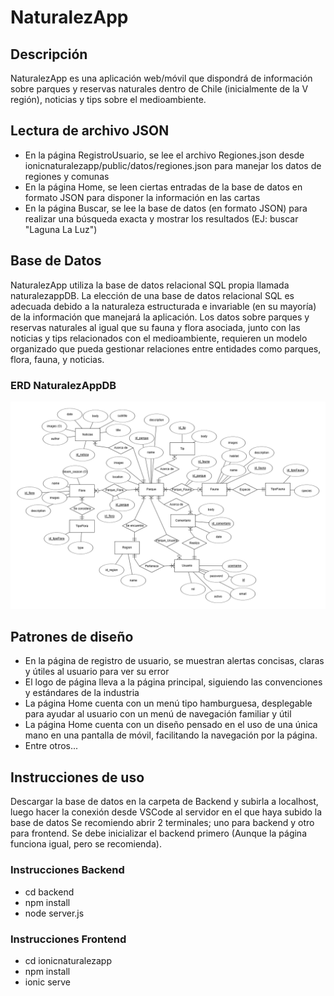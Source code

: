 # NaturalezApp

## Descripción
NaturalezApp es una aplicación web/móvil que dispondrá de información sobre parques y reservas naturales dentro de Chile (inicialmente de la V región), noticias y tips sobre el medioambiente.

## Lectura de archivo JSON
- En la página RegistroUsuario, se lee el archivo Regiones.json desde ionicnaturalezapp/public/datos/regiones.json para manejar los datos de regiones y comunas
- En la página Home, se leen ciertas entradas de la base de datos en formato JSON para disponer la información en las cartas
- En la página Buscar, se lee la base de datos (en formato JSON) para realizar una búsqueda exacta y mostrar los resultados (EJ: buscar "Laguna La Luz")

## Base de Datos
NaturalezApp utiliza la base de datos relacional SQL propia llamada naturalezappDB. La elección de una base de datos relacional SQL es adecuada debido a la naturaleza estructurada e invariable (en su mayoría) de la información que manejará la aplicación. Los datos sobre parques y reservas naturales al igual que su fauna y flora asociada, junto con las noticias y tips relacionados con el medioambiente, requieren un modelo organizado que pueda gestionar relaciones entre entidades como parques, flora, fauna, y noticias.

### ERD NaturalezAppDB
![Diagrama Entidad Relación de NaturalezAppDB](https://github.com/JoaquinToro/NaturalezApp/blob/EP2/NaturalezAppDB_ERD.png?raw=true)

## Patrones de diseño
- En la página de registro de usuario, se muestran alertas concisas, claras y útiles al usuario para ver su error
- El logo de página lleva a la página principal, siguiendo las convenciones y estándares de la industria
- La página Home cuenta con un menú tipo hamburguesa, desplegable para ayudar al usuario con un menú de navegación familiar y útil
- La página Home cuenta con un diseño pensado en el uso de una única mano en una pantalla de móvil, facilitando la navegación por la página.
- Entre otros...

## Instrucciones de uso
Descargar la base de datos en la carpeta de Backend y subirla a localhost, luego hacer la conexión desde VSCode al servidor en el que haya subido la base de datos
Se recomiendo abrir 2 terminales; uno para backend y otro para frontend. Se debe inicializar el backend primero (Aunque la página funciona igual, pero se recomienda).

### Instrucciones Backend
- cd backend
- npm install
- node server.js

### Instrucciones Frontend
- cd ionicnaturalezapp
- npm install
- ionic serve
